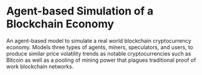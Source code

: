 # Agent-based Simulation of a Blockchain Economy
An agent-based model to simulate a real world blockchain cryptocurrency economy. Models three types of agents, miners, speculators, and users, to produce similar price volatility trends as notable cryptocurrencies such as Bitcoin as well as a pooling of mining power that plagues traditional proof of work blockchain networks. 
